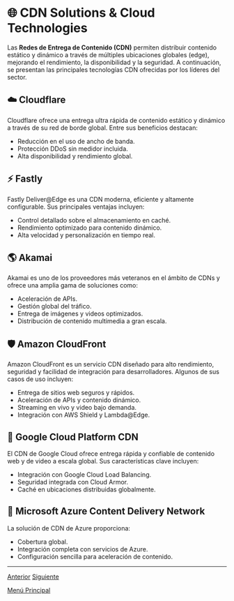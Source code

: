 # 🌐 CDN Solutions & Cloud Technologies

Las **Redes de Entrega de Contenido (CDN)** permiten distribuir contenido estático y dinámico a través de múltiples ubicaciones globales (edge), mejorando el rendimiento, la disponibilidad y la seguridad. A continuación, se presentan las principales tecnologías CDN ofrecidas por los líderes del sector.

## ☁️ Cloudflare

Cloudflare ofrece una entrega ultra rápida de contenido estático y dinámico a través de su red de borde global. Entre sus beneficios destacan:

* Reducción en el uso de ancho de banda.
* Protección DDoS sin medidor incluida.
* Alta disponibilidad y rendimiento global.

## ⚡ Fastly

Fastly Deliver@Edge es una CDN moderna, eficiente y altamente configurable. Sus principales ventajas incluyen:

* Control detallado sobre el almacenamiento en caché.
* Rendimiento optimizado para contenido dinámico.
* Alta velocidad y personalización en tiempo real.

## 🌎 Akamai

Akamai es uno de los proveedores más veteranos en el ámbito de CDNs y ofrece una amplia gama de soluciones como:

* Aceleración de APIs.
* Gestión global del tráfico.
* Entrega de imágenes y videos optimizados.
* Distribución de contenido multimedia a gran escala.

## 🛡️ Amazon CloudFront

Amazon CloudFront es un servicio CDN diseñado para alto rendimiento, seguridad y facilidad de integración para desarrolladores. Algunos de sus casos de uso incluyen:

* Entrega de sitios web seguros y rápidos.
* Aceleración de APIs y contenido dinámico.
* Streaming en vivo y video bajo demanda.
* Integración con AWS Shield y Lambda@Edge.

## 🚀 Google Cloud Platform CDN

El CDN de Google Cloud ofrece entrega rápida y confiable de contenido web y de video a escala global. Sus características clave incluyen:

* Integración con Google Cloud Load Balancing.
* Seguridad integrada con Cloud Armor.
* Caché en ubicaciones distribuidas globalmente.

## 🏢 Microsoft Azure Content Delivery Network

La solución de CDN de Azure proporciona:

* Cobertura global.
* Integración completa con servicios de Azure.
* Configuración sencilla para aceleración de contenido.

---

[Anterior](https://github.com/wilfredoha/Software_Architecture_and_Design_of_Modern_Large_Scale_Systems/blob/main/04_Large_Scale_Systems_Architectural_Building_Blocks/07_Content_Delivery_Network_-_CDN.md)   [Siguiente](https://github.com/wilfredoha/Software_Architecture_and_Design_of_Modern_Large_Scale_Systems/blob/main/05_Data_Storage_at_Global_Scale/01_Relational_Databases_%26_ACID_Transactions.md)

[Menú Principal](https://github.com/wilfredoha/Software_Architecture_and_Design_of_Modern_Large_Scale_Systems/tree/main)
